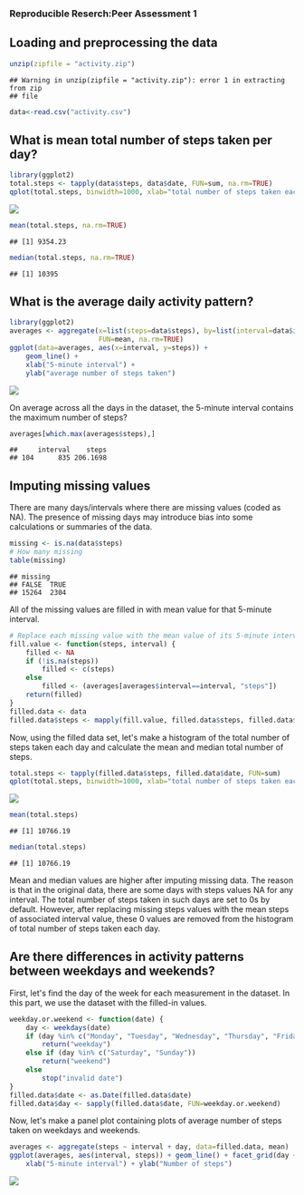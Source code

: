 ### Reproducible Reserch:Peer Assessment 1

Loading and preprocessing the data
----------------------------------

``` r
unzip(zipfile = "activity.zip")
```

    ## Warning in unzip(zipfile = "activity.zip"): error 1 in extracting from zip
    ## file

``` r
data<-read.csv("activity.csv")
```

What is mean total number of steps taken per day?
-------------------------------------------------

``` r
library(ggplot2)
total.steps <- tapply(data$steps, data$date, FUN=sum, na.rm=TRUE)
qplot(total.steps, binwidth=1000, xlab="total number of steps taken each day")
```

![](PA1_template_files/figure-markdown_github/unnamed-chunk-2-1.png)

``` r
mean(total.steps, na.rm=TRUE)
```

    ## [1] 9354.23

``` r
median(total.steps, na.rm=TRUE)
```

    ## [1] 10395

What is the average daily activity pattern?
-------------------------------------------

``` r
library(ggplot2)
averages <- aggregate(x=list(steps=data$steps), by=list(interval=data$interval),
                      FUN=mean, na.rm=TRUE)
ggplot(data=averages, aes(x=interval, y=steps)) +
    geom_line() +
    xlab("5-minute interval") +
    ylab("average number of steps taken")
```

![](PA1_template_files/figure-markdown_github/unnamed-chunk-3-1.png)

On average across all the days in the dataset, the 5-minute interval contains the maximum number of steps?

``` r
averages[which.max(averages$steps),]
```

    ##     interval    steps
    ## 104      835 206.1698

Imputing missing values
-----------------------

There are many days/intervals where there are missing values (coded as NA). The presence of missing days may introduce bias into some calculations or summaries of the data.

``` r
missing <- is.na(data$steps)
# How many missing
table(missing)
```

    ## missing
    ## FALSE  TRUE 
    ## 15264  2304

All of the missing values are filled in with mean value for that 5-minute interval.

``` r
# Replace each missing value with the mean value of its 5-minute interval
fill.value <- function(steps, interval) {
    filled <- NA
    if (!is.na(steps))
        filled <- c(steps)
    else
        filled <- (averages[averages$interval==interval, "steps"])
    return(filled)
}
filled.data <- data
filled.data$steps <- mapply(fill.value, filled.data$steps, filled.data$interval)
```

Now, using the filled data set, let's make a histogram of the total number of steps taken each day and calculate the mean and median total number of steps.

``` r
total.steps <- tapply(filled.data$steps, filled.data$date, FUN=sum)
qplot(total.steps, binwidth=1000, xlab="total number of steps taken each day")
```

![](PA1_template_files/figure-markdown_github/unnamed-chunk-7-1.png)

``` r
mean(total.steps)
```

    ## [1] 10766.19

``` r
median(total.steps)
```

    ## [1] 10766.19

Mean and median values are higher after imputing missing data. The reason is that in the original data, there are some days with steps values NA for any interval. The total number of steps taken in such days are set to 0s by default. However, after replacing missing steps values with the mean steps of associated interval value, these 0 values are removed from the histogram of total number of steps taken each day.

Are there differences in activity patterns between weekdays and weekends?
-------------------------------------------------------------------------

First, let's find the day of the week for each measurement in the dataset. In this part, we use the dataset with the filled-in values.

``` r
weekday.or.weekend <- function(date) {
    day <- weekdays(date)
    if (day %in% c("Monday", "Tuesday", "Wednesday", "Thursday", "Friday"))
        return("weekday")
    else if (day %in% c("Saturday", "Sunday"))
        return("weekend")
    else
        stop("invalid date")
}
filled.data$date <- as.Date(filled.data$date)
filled.data$day <- sapply(filled.data$date, FUN=weekday.or.weekend)
```

Now, let's make a panel plot containing plots of average number of steps taken on weekdays and weekends.

``` r
averages <- aggregate(steps ~ interval + day, data=filled.data, mean)
ggplot(averages, aes(interval, steps)) + geom_line() + facet_grid(day ~ .) +
    xlab("5-minute interval") + ylab("Number of steps")
```

![](PA1_template_files/figure-markdown_github/unnamed-chunk-9-1.png)
